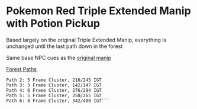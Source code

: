 # Pokemon Red Triple Extended Manip with Potion Pickup

Based largely on the original Triple Extended Manip, everything is unchanged until the last path down in the forest

Same base NPC cues as the [original manip](https://pastebin.com/ApTUFBQ3)

[Forest Paths](https://imgur.com/a/LxNG7nV)

```Path 1: 4 Frame Cluster, 193/200 IGT
Path 2: 5 Frame Cluster, 216/245 IGT
Path 3: 3 Frame Cluster, 142/147 IGT
Path 4: 6 Frame Cluster, 276/294 IGT
Path 5: 5 Frame Cluster, 250/265 IGT
Path 6: 8 Frame Cluster, 342/400 IGT```
